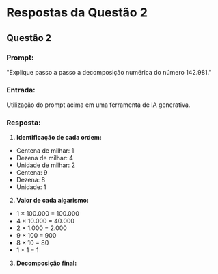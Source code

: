 # Respostas da Questão 2

## Questão 2

### Prompt:

"Explique passo a passo a decomposição numérica do número 142.981."

### Entrada:

Utilização do prompt acima em uma ferramenta de IA generativa.

### Resposta:

1. **Identificação de cada ordem:**

- Centena de milhar: 1  
- Dezena de milhar: 4  
- Unidade de milhar: 2  
- Centena: 9  
- Dezena: 8  
- Unidade: 1

2. **Valor de cada algarismo:**

- 1 × 100.000 = 100.000  
- 4 × 10.000 = 40.000  
- 2 × 1.000 = 2.000  
- 9 × 100 = 900  
- 8 × 10 = 80  
- 1 × 1 = 1

3. **Decomposição final:**

